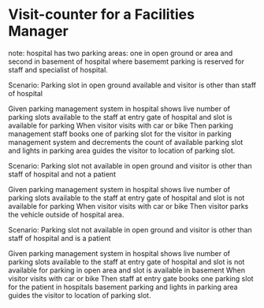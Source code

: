 # Visit-counter for a Facilities Manager

note: hospital has two parking areas: one in open ground or area and second in
basement of hospital where basememt parking is reserved for staff and specialist
of hospital.

Scenario: Parking slot in open ground available and visitor is other than staff
of hospital
  
  Given parking management system in hospital shows live number of parking
  slots available to the staff at entry gate of hospital and slot is available
  for parking
  When visitor visits with car or bike
  Then parking management staff books one of parking slot for the visitor in
  parking management system and decrements the count of available parking slot
  and lights in parking area  guides the visitor to location of parking slot.
  
Scenario: Parking slot not available in open ground and visitor is other than staff
of hospital and not a patient
  
  Given parking management system in hospital shows live number of parking slots
  available to the staff at entry gate of hospital and slot is not available for
  parking
  When visitor visits with car or bike
  Then visitor parks the vehicle outside of hospital area.
  
Scenario: Parking slot not available in open ground and visitor is other than staff
of hospital and is a patient

  Given parking management system in hospital shows live number of parking slots
  available to the staff at entry gate of hospital and slot is not available for
  parking in open area and slot is available in basement
  When visitor visits with car or bike
  Then staff at entry gate books one parking slot for the patient in hospitals
  basement parking and lights in parking area  guides the visitor to location of
  parking slot.
